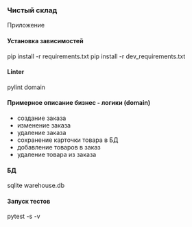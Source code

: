 ### Чистый склад
Приложение 

#### Установка зависимостей

pip install -r requirements.txt
pip install -r dev_requirements.txt


#### Linter
 pylint domain 

#### Примерное описание бизнес - логики (domain)
- создание заказа
- изменение заказа
- удаление заказа
- сохранение карточки товара в БД
- добавление товаров в заказ
- удаление товара из заказа


#### БД
sqlite warehouse.db

#### Запуск тестов
pytest -s -v

#### 
